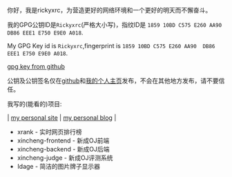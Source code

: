 你好，我是rickyxrc，为营造更好的网络环境和一个更好的明天而不懈奋斗。

我的GPG公钥ID是`Rickyxrc`(严格大小写)，指纹ID是 `1859 10BD C575 E260 AA90  DB86 EEE1 E750 E9E0 A018`.

My GPG Key id is `Rickyxrc`,fingerprint is `1859 10BD C575 E260 AA90  DB86 EEE1 E750 E9E0 A018`.

[gpg key from github](https://github.com/Rickyxrc/Rickyxrc/blob/main/pub.gpg)

公钥及公钥签名仅在[github](https://github.com/Rickyxrc/Rickyxrc/blob/main/pub.gpg)和[我的个人主页](https://rickyxrc.cc)发布，不会在其他地方发布，请不要信任。

我写的(能看的)项目:

| [my personal site](https://rickyxrc.cc) | [my personal blog](https://blog.rickyxrc.cc) |

- xrank - 实时网页排行榜
- xincheng-frontend - 新成OJ前端
- xincheng-backend - 新成OJ后端
- xincheng-judge - 新成OJ评测系统
- Idage - 简洁的图片牌子显示器
